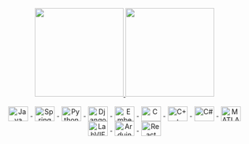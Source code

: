 <div align="center">
  <a href="https://github.com/willbueno">
  <img height="180em" src="https://github-readme-stats.vercel.app/api?username=willbueno&show_icons=true&theme=algolia&include_all_commits=true&count_private=true"/>
  <img height="180em" src="https://github-readme-stats.vercel.app/api/top-langs/?username=willbueno&layout=compact&langs_count=7&theme=algolia"/>
</div>
<div style="display: inline_block" align="center">
  <br>
  <img align="center" alt="Java" height="30" width="40" hspace=5px src="https://cdn.jsdelivr.net/gh/devicons/devicon/icons/java/java-original.svg">
  <img align="center" alt="Spring" height="30" width="40" hspace=5px src="https://cdn.jsdelivr.net/gh/devicons/devicon/icons/spring/spring-original.svg">
  <img align="center" alt="Python" height="30" width="40" hspace=5px src="https://cdn.jsdelivr.net/gh/devicons/devicon/icons/python/python-original.svg">
  <img align="center" alt="Django" height="30" width="40" hspace=5px src="https://cdn.jsdelivr.net/gh/devicons/devicon/icons/django/django-plain-wordmark.svg">
  <img align="center" alt="Embedded C" height="30" width="40" hspace=5px src="https://cdn.jsdelivr.net/gh/devicons/devicon/icons/embeddedc/embeddedc-original-wordmark.svg">
  <img align="center" alt="C" height="30" width="40" hspace=5px src="https://cdn.jsdelivr.net/gh/devicons/devicon/icons/c/c-original.svg">
  <img align="center" alt="C++" height="30" width="40" hspace=5px src="https://cdn.jsdelivr.net/gh/devicons/devicon/icons/cplusplus/cplusplus-original.svg">
  <img align="center" alt="C#" height="30" width="40" hspace=5px src="https://cdn.jsdelivr.net/gh/devicons/devicon/icons/csharp/csharp-original.svg">
  <img align="center" alt="MATLAB" height="30" width="40" hspace=5px src="https://cdn.jsdelivr.net/gh/devicons/devicon/icons/matlab/matlab-original.svg">
  <img align="center" alt="LabVIEW" height="30" width="40" hspace=5px src="https://cdn.jsdelivr.net/gh/devicons/devicon/icons/labview/labview-original.svg">
  <img align="center" alt="Arduino" height="30" width="40" hspace=5px src="https://cdn.jsdelivr.net/gh/devicons/devicon/icons/arduino/arduino-original-wordmark.svg">
  <img align="center" alt="React" height="30" width="40" hspace=5px src="https://cdn.jsdelivr.net/gh/devicons/devicon/icons/react/react-original.svg">
</div>
